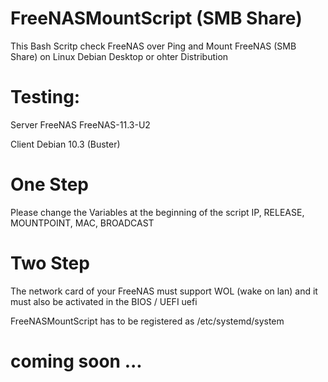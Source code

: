 # FreeNASMountScript (SMB Share)

This Bash Scritp check FreeNAS over Ping and Mount FreeNAS (SMB Share) on Linux Debian Desktop or ohter Distribution 

# Testing: 
Server
FreeNAS FreeNAS-11.3-U2

Client
Debian 10.3 (Buster) 

# One Step
Please change the Variables at the beginning of the script IP, RELEASE, MOUNTPOINT, MAC, BROADCAST

# Two Step
The network card of your FreeNAS must support WOL (wake on lan) and it must also be activated in the BIOS / UEFI uefi

FreeNASMountScript has to be registered as /etc/systemd/system 
# coming soon ...

